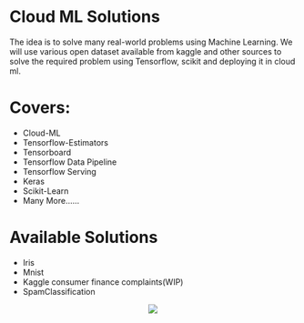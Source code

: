 # Cloud ML Solutions

The idea is to solve many real-world problems using Machine Learning. We will use various open dataset available
from kaggle and other sources to solve the required problem using Tensorflow, scikit and deploying it in cloud ml. 

# Covers:

- Cloud-ML
- Tensorflow-Estimators
- Tensorboard
- Tensorflow Data Pipeline
- Tensorflow Serving
- Keras
- Scikit-Learn
- Many More......

# Available Solutions

- Iris
- Mnist
- Kaggle consumer finance complaints(WIP)
- SpamClassification

<div align="center">
  <img src="https://www.kdnuggets.com/wp-content/uploads/skflow.jpg"><br><br>
</div>
